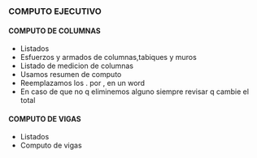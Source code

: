 
### COMPUTO EJECUTIVO

#### COMPUTO DE COLUMNAS

 - Listados
 - Esfuerzos y armados de columnas,tabiques y muros
 - Listado de medicion de columnas
 - Usamos resumen de computo
 - Reemplazamos los . por , en un word
 - En caso de que no q eliminemos alguno siempre revisar q cambie el total


#### COMPUTO DE VIGAS

- Listados
- Computo de vigas
